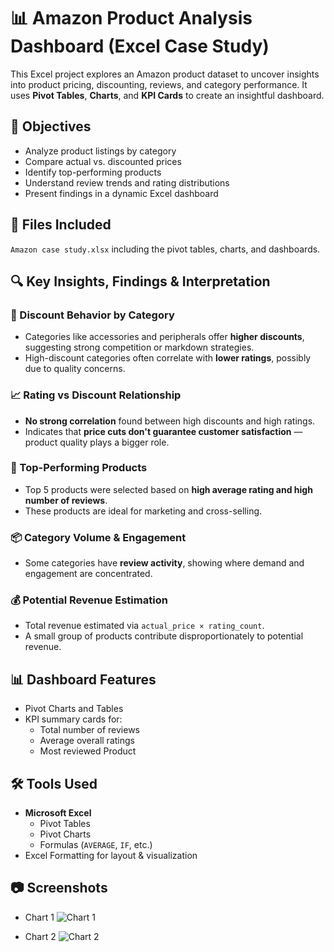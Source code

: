 # 📊 Amazon Product Analysis Dashboard (Excel Case Study)
This Excel project explores an Amazon product dataset to uncover insights into product pricing, discounting, reviews, and category performance. It uses **Pivot Tables**, **Charts**, and **KPI Cards** to create an insightful dashboard.

## 📌 Objectives

- Analyze product listings by category
- Compare actual vs. discounted prices
- Identify top-performing products
- Understand review trends and rating distributions
- Present findings in a dynamic Excel dashboard

## 📁 Files Included
`Amazon case study.xlsx` including the pivot tables, charts, and dashboards.

## 🔍 Key Insights, Findings & Interpretation

### 💸 Discount Behavior by Category
- Categories like accessories and peripherals offer **higher discounts**, suggesting strong competition or markdown strategies.
- High-discount categories often correlate with **lower ratings**, possibly due to quality concerns.

### 📈 Rating vs Discount Relationship
- **No strong correlation** found between high discounts and high ratings.
- Indicates that **price cuts don't guarantee customer satisfaction** — product quality plays a bigger role.

### 🥇 Top-Performing Products
- Top 5 products were selected based on **high average rating and high number of reviews**.
- These products are ideal for marketing and cross-selling.

### 📦 Category Volume & Engagement
- Some categories have **review activity**, showing where demand and engagement are concentrated.

### 💰 Potential Revenue Estimation
- Total revenue estimated via `actual_price × rating_count`.
- A small group of products contribute disproportionately to potential revenue.

## 📊 Dashboard Features

- Pivot Charts and Tables
- KPI summary cards for:
  - Total number of reviews
  - Average overall ratings
  - Most reviewed Product

## 🛠 Tools Used

- **Microsoft Excel**
  - Pivot Tables
  - Pivot Charts
  - Formulas (`AVERAGE`, `IF`, etc.)
- Excel Formatting for layout & visualization

## 📷 Screenshots

  - Chart 1
![Chart 1](https://github.com/user-attachments/assets/245de75b-85ef-4e0c-827b-e612177a2274)

  - Chart 2
![Chart 2](https://github.com/user-attachments/assets/bb165c0f-3417-470c-af1c-6f46b10e33aa)
